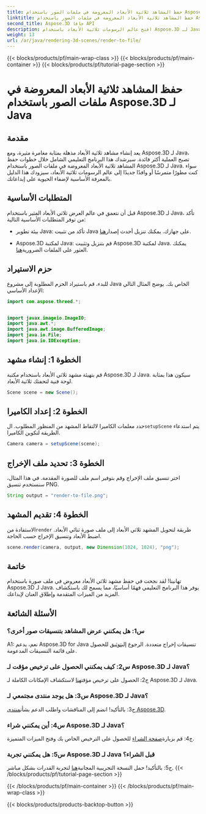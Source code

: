 ```yaml
---
title: حفظ المشاهد ثلاثية الأبعاد المعروضة في ملفات الصور باستخدام Aspose.3D لـ Java
linktitle: حفظ المشاهد ثلاثية الأبعاد المعروضة في ملفات الصور باستخدام Aspose.3D لـ Java
second_title: Aspose.3D جافا API
description: افتح عالم الرسومات ثلاثية الأبعاد باستخدام Aspose.3D لـ Java. تعلم كيفية حفظ المشاهد المذهلة في الصور دون عناء.
weight: 13
url: /ar/java/rendering-3d-scenes/render-to-file/
---
```


{{< blocks/products/pf/main-wrap-class >}}
{{< blocks/products/pf/main-container >}}
{{< blocks/products/pf/tutorial-page-section >}}

# حفظ المشاهد ثلاثية الأبعاد المعروضة في ملفات الصور باستخدام Aspose.3D لـ Java

## مقدمة

يعد إنشاء مشاهد ثلاثية الأبعاد مذهلة بمثابة مغامرة مثيرة، ومع Aspose.3D لـ Java، تصبح العملية أكثر فائدة. سيرشدك هذا البرنامج التعليمي الشامل خلال خطوات حفظ المشاهد ثلاثية الأبعاد المعروضة في ملفات الصور باستخدام Aspose.3D لـ Java. سواء كنت مطورًا متمرسًا أو وافدًا جديدًا إلى عالم الرسومات ثلاثية الأبعاد، سيزودك هذا الدليل بالمعرفة الأساسية لإضفاء الحيوية على إبداعاتك.

## المتطلبات الأساسية

قبل أن نتعمق في عالم العرض ثلاثي الأبعاد المثير باستخدام Aspose.3D لـ Java، تأكد من توفر المتطلبات الأساسية التالية:

- بيئة تطوير Java: تأكد من تثبيت Java على جهازك. يمكنك تنزيل أحدث إصدار[هنا](https://www.java.com/download/).

-  Aspose.3D لمكتبة Java: قم بتنزيل وتثبيت Aspose.3D لمكتبة Java. يمكنك العثور على الملفات الضرورية[هنا](https://releases.aspose.com/3d/java/).

## حزم الاستيراد

للبدء، قم باستيراد الحزم المطلوبة إلى مشروع Java الخاص بك. يوضح المثال التالي الإعداد الأساسي:

```java
import com.aspose.threed.*;


import javax.imageio.ImageIO;
import java.awt.*;
import java.awt.image.BufferedImage;
import java.io.File;
import java.io.IOException;
```

## الخطوة 1: إنشاء مشهد

قم بتهيئة مشهد ثلاثي الأبعاد باستخدام مكتبة Aspose.3D لـ Java. سيكون هذا بمثابة لوحة فنية لتحفتك ثلاثية الأبعاد.

```java
Scene scene = new Scene();
```

## الخطوة 2: إعداد الكاميرا

 حدد معلمات الكاميرا لالتقاط المشهد من المنظور المطلوب. ال`setupScene` يتم استدعاء الطريقة لتكوين الكاميرا.

```java
Camera camera = setupScene(scene);
```

## الخطوة 3: تحديد ملف الإخراج

اختر تنسيق ملف الإخراج وقم بتوفير اسم ملف للصورة المقدمة. في هذا المثال، سنستخدم تنسيق PNG.

```java
String output = "render-to-file.png";
```

## الخطوة 4: تقديم المشهد

 الاستفادة من`render` طريقة لتحويل المشهد ثلاثي الأبعاد إلى ملف صورة ثنائي الأبعاد. اضبط الأبعاد وتنسيق الإخراج حسب الحاجة.

```java
scene.render(camera, output, new Dimension(1024, 1024), "png");
```

## خاتمة

تهانينا! لقد نجحت في حفظ مشهد ثلاثي الأبعاد معروض في ملف صورة باستخدام Aspose.3D لـ Java. يوفر هذا البرنامج التعليمي فهمًا أساسيًا، مما يسمح لك باستكشاف المزيد من الميزات المتقدمة وإطلاق العنان لإبداعك.

## الأسئلة الشائعة

### س1: هل يمكنني عرض المشاهد بتنسيقات صور أخرى؟

 A1: نعم، يدعم Aspose.3D for Java تنسيقات إخراج متعددة. الرجوع إلى[توثيق](https://reference.aspose.com/3d/java/) للحصول على قائمة التنسيقات المدعومة.

### س2: كيف يمكنني الحصول على ترخيص مؤقت لـ Aspose.3D لـ Java؟

 ج2: الحصول على ترخيص مؤقت[هنا](https://purchase.aspose.com/temporary-license/) لاستكشاف الإمكانات الكاملة لـ Aspose.3D لـ Java.

### س3: هل يوجد منتدى مجتمعي لـ Aspose.3D لـ Java؟

 ج3: بالتأكيد! انضم إلى المناقشات واطلب الدعم بشأن[منتدى Aspose.3D](https://forum.aspose.com/c/3d/18).

### س4: أين يمكنني شراء Aspose.3D لـ Java؟

 ج4: قم بزيارة[صفحة الشراء](https://purchase.aspose.com/buy) للحصول على الترخيص الخاص بك وفتح الميزات المتميزة.

### س5: هل يمكنني تجربة Aspose.3D لـ Java قبل الشراء؟

 ج5: بالتأكيد! حمل النسخة التجريبية المجانية[هنا](https://releases.aspose.com/) لتجربة القدرات بشكل مباشر.
{{< /blocks/products/pf/tutorial-page-section >}}

{{< /blocks/products/pf/main-container >}}
{{< /blocks/products/pf/main-wrap-class >}}

{{< blocks/products/products-backtop-button >}}
